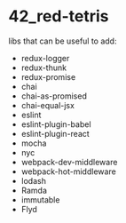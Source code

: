 # 42_red-tetris

libs that can be useful to add:
* redux-logger
* redux-thunk
* redux-promise
* chai
* chai-as-promised
* chai-equal-jsx
* eslint
* eslint-plugin-babel
* eslint-plugin-react
* mocha
* nyc
* webpack-dev-middleware
* webpack-hot-middleware
* lodash
* Ramda
* immutable
* Flyd
